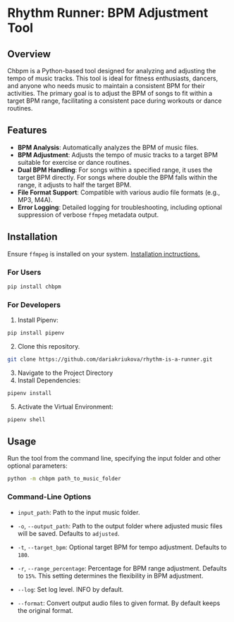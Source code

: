 # Rhythm Runner: BPM Adjustment Tool

## Overview
Chbpm is a Python-based tool designed for analyzing and adjusting the tempo of music tracks. This tool is ideal for fitness enthusiasts, dancers, and anyone who needs music to maintain a consistent BPM for their activities. The primary goal is to adjust the BPM of songs to fit within a target BPM range, facilitating a consistent pace during workouts or dance routines.

## Features
- **BPM Analysis**: Automatically analyzes the BPM of music files.
- **BPM Adjustment**: Adjusts the tempo of music tracks to a target BPM suitable for exercise or dance routines.
- **Dual BPM Handling**: For songs within a specified range, it uses the target BPM directly. For songs where double the BPM falls within the range, it adjusts to half the target BPM.
- **File Format Support**: Compatible with various audio file formats (e.g., MP3, M4A).
- **Error Logging**: Detailed logging for troubleshooting, including optional suppression of verbose `ffmpeg` metadata output.

## Installation
Ensure `ffmpeg` is installed on your system. [Installation inctructions.](https://ffmpeg.org/download.html)
### For Users
```bash
pip install chbpm
```

### For Developers
1. Install Pipenv:
```bash
pip install pipenv
```
2. Clone this repository.
```bash
git clone https://github.com/dariakriukova/rhythm-is-a-runner.git
```
3. Navigate to the Project Directory
4. Install Dependencies:
```bash
pipenv install
```
5. Activate the Virtual Environment:
```bash
pipenv shell
```

## Usage
Run the tool from the command line, specifying the input folder and other optional parameters:

```bash
python -m chbpm path_to_music_folder
```

### Command-Line Options
- `input_path`: Path to the input music folder. 

- `-o`, `--output_path`: Path to the output folder where adjusted music files will be saved. Defaults to `adjusted`.  

- `-t`, `--target_bpm`: Optional target BPM for tempo adjustment. Defaults to `180`.  

- `-r`, `--range_percentage`: Percentage for BPM range adjustment. Defaults to `15%`. This setting determines the 
flexibility in BPM adjustment.  

- `--log`: Set log level. INFO by default.

- `--format`: Convert output audio files to given format. By default keeps the original format.